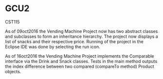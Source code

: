 # GCU2
CST115

As of 09oct2016 the Vending Machine Project now has two abstract classes and subclasses to form an inheritance hierarchy.  The project now displays a list of snacks and their respective price.  Running of the project in the Eclipse IDE was done by selecting the run icon.

As of 16oct2016 the Vending Machine Project implements the Comparable interface via the Drink and Snack classes.  Tests in the main method outputs the index difference between two compared (compareTo method) Product objects.  

